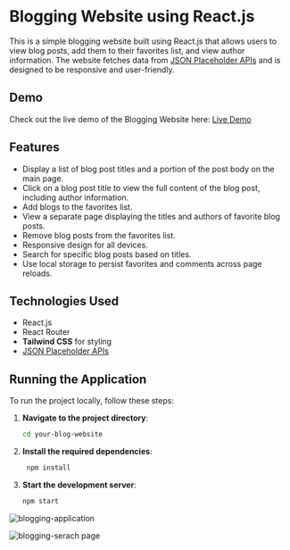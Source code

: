 # Blogging Website using React.js

This is a simple blogging website built using React.js that allows users to view blog posts, add them to their favorites list, and view author information. The website fetches data from [JSON Placeholder APIs](https://jsonplaceholder.typicode.com/) and is designed to be responsive and user-friendly.

## Demo

Check out the live demo of the Blogging Website here: [Live Demo](https://blogging-website-44501.web.app/)

## Features

- Display a list of blog post titles and a portion of the post body on the main page.
- Click on a blog post title to view the full content of the blog post, including author information.
- Add blogs to the favorites list.
- View a separate page displaying the titles and authors of favorite blog posts.
- Remove blog posts from the favorites list.
- Responsive design for all devices.
- Search for specific blog posts based on titles.
- Use local storage to persist favorites and comments across page reloads.

## Technologies Used

- React.js
- React Router
- **Tailwind CSS** for styling
- [JSON Placeholder APIs](https://jsonplaceholder.typicode.com/)

## Running the Application

To run the project locally, follow these steps:

1. **Navigate to the project directory**:

   ```sh
   cd your-blog-website
2. **Install the required dependencies**:
   ```sh
    npm install
3. **Start the development server**:
   ```sh
   npm start

![blogging-application](https://github.com/Anushka7310/blogging-website/assets/61081130/2ee4a749-e884-4573-a055-520c41430bf4)


![blogging-serach page](https://github.com/Anushka7310/blogging-website/assets/61081130/af04ba16-5b8e-477c-a36f-6378220c50a7)

